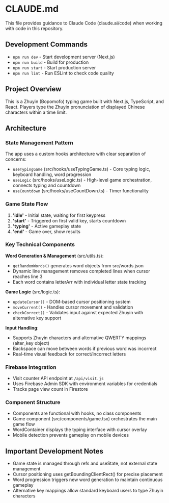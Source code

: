 # CLAUDE.md

This file provides guidance to Claude Code (claude.ai/code) when working with code in this repository.

## Development Commands

- `npm run dev` - Start development server (Next.js)
- `npm run build` - Build for production
- `npm run start` - Start production server
- `npm run lint` - Run ESLint to check code quality

## Project Overview

This is a Zhuyin (Bopomofo) typing game built with Next.js, TypeScript, and React. Players type the Zhuyin pronunciation of displayed Chinese characters within a time limit.

## Architecture

### State Management Pattern
The app uses a custom hooks architecture with clear separation of concerns:

- `useTypingGame` (src/hooks/useTypingGame.ts) - Core typing logic, keyboard handling, word progression
- `useLogic` (src/hooks/useLogic.ts) - High-level game orchestration, connects typing and countdown
- `useCountdown` (src/hooks/useCountDown.ts) - Timer functionality

### Game State Flow
1. **'idle'** - Initial state, waiting for first keypress
2. **'start'** - Triggered on first valid key, starts countdown  
3. **'typing'** - Active gameplay state
4. **'end'** - Game over, show results

### Key Technical Components

**Word Generation & Management** (src/utils.ts):
- `getRandomWords()` generates word objects from src/words.json
- Dynamic line management removes completed lines when cursor reaches line 3
- Each word contains letterArr with individual letter state tracking

**Game Logic** (src/logic.ts):
- `updateCursor()` - DOM-based cursor positioning system
- `moveCurrent()` - Handles cursor movement and validation
- `checkCorrect()` - Validates input against expected Zhuyin with alternative key support

**Input Handling**:
- Supports Zhuyin characters and alternative QWERTY mappings (alter_key object)
- Backspace can move between words if previous word was incorrect
- Real-time visual feedback for correct/incorrect letters

### Firebase Integration
- Visit counter API endpoint at `/api/visit.js`
- Uses Firebase Admin SDK with environment variables for credentials
- Tracks page view count in Firestore

### Component Structure
- Components are functional with hooks, no class components
- Game component (src/components/game.tsx) orchestrates the main game flow
- WordContainer displays the typing interface with cursor overlay
- Mobile detection prevents gameplay on mobile devices

## Important Development Notes

- Game state is managed through refs and useState, not external state management
- Cursor positioning uses getBoundingClientRect() for precise placement
- Word progression triggers new word generation to maintain continuous gameplay
- Alternative key mappings allow standard keyboard users to type Zhuyin characters